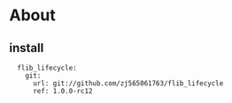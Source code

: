 # About

## install
```
  flib_lifecycle:
    git:
      url: git://github.com/zj565061763/flib_lifecycle
      ref: 1.0.0-rc12
```
